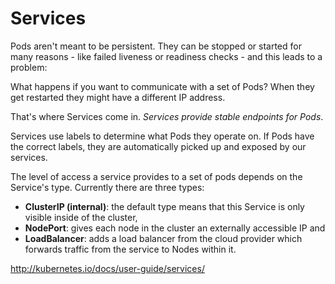 # Services

Pods aren't meant to be persistent. They can be stopped or started for many reasons - like failed liveness or readiness checks - and this leads to a problem:

What happens if you want to communicate with a set of Pods? When they get restarted they might have a different IP address.

That's where Services come in. _Services provide stable endpoints for Pods_.

Services use labels to determine what Pods they operate on. If Pods have the correct labels, they are automatically picked up and exposed by our services.

The level of access a service provides to a set of pods depends on the Service's type. Currently there are three types:

- **ClusterIP (internal)**: the default type means that this Service is only visible inside of the cluster,
- **NodePort**: gives each node in the cluster an externally accessible IP and
- **LoadBalancer**: adds a load balancer from the cloud provider which forwards traffic from the service to Nodes within it.

http://kubernetes.io/docs/user-guide/services/
